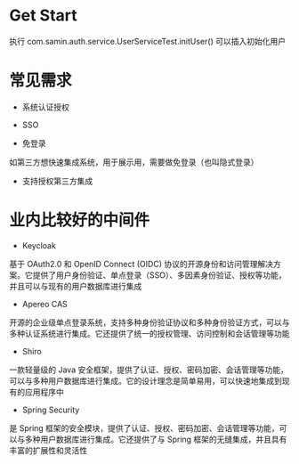 # Get Start

执行 com.samin.auth.service.UserServiceTest.initUser() 可以插入初始化用户

# 常见需求

- 系统认证授权

- SSO

- 免登录

如第三方想快速集成系统，用于展示用，需要做免登录（也叫隐式登录）

- 支持授权第三方集成

# 业内比较好的中间件 

- Keycloak

基于 OAuth2.0 和 OpenID Connect (OIDC) 协议的开源身份和访问管理解决方案。它提供了用户身份验证、单点登录（SSO）、多因素身份验证、授权等功能，并且可以与现有的用户数据库进行集成

- Apereo CAS

开源的企业级单点登录系统，支持多种身份验证协议和多种身份验证方式，可以与多种认证系统进行集成。它还提供了统一的授权管理、访问控制和会话管理等功能

- Shiro

一款轻量级的 Java 安全框架，提供了认证、授权、密码加密、会话管理等功能，可以与多种用户数据库进行集成。它的设计理念是简单易用，可以快速地集成到现有的应用程序中

- Spring Security

是 Spring 框架的安全模块，提供了认证、授权、密码加密、会话管理等功能，可以与多种用户数据库进行集成。它还提供了与 Spring 框架的无缝集成，并且具有丰富的扩展性和灵活性
